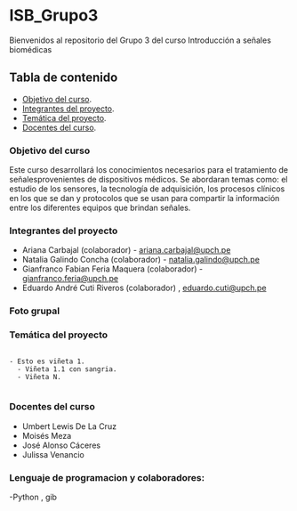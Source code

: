 # ISB_Grupo3
Bienvenidos al repositorio  del Grupo 3 del curso Introducción a señales biomédicas


## Tabla de contenido


- [Objetivo del curso](#Objetivo_del_curso).
- [Integrantes del proyecto](#Integrantes_del_proyecto).
- [Temática del proyecto](#Temática_del_proyecto).
- [Docentes del curso](#Docentes_del_curso).


### Objetivo del curso

Este curso desarrollará los conocimientos necesarios para el tratamiento de señalesprovenientes de dispositivos médicos. Se abordaran temas como: el estudio de los sensores, la tecnología de adquisición, los procesos clínicos en los que se dan y protocolos que se usan para compartir la información entre los diferentes equipos que brindan señales.

### Integrantes del proyecto

- Ariana Carbajal (colaborador) - ariana.carbajal@upch.pe 
- Natalia Galindo Concha (colaborador) - natalia.galindo@upch.pe 
- Gianfranco Fabian Feria Maquera (colaborador) - gianfranco.feria@upch.pe 
- Eduardo André Cuti Riveros (colaborador) ,  eduardo.cuti@upch.pe 

### Foto grupal

 

### Temática del proyecto

```plain

- Esto es viñeta 1.
  - Viñeta 1.1 con sangria.
  - Viñeta N.
  
```

### Docentes del curso
- Umbert Lewis De La Cruz
- Moisés Meza
- José Alonso Cáceres
- Julissa Venancio
### Lenguaje de programacion y colaboradores:
-Python , gib
